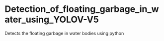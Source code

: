 # Detection_of_floating_garbage_in_water_using_YOLOV-V5
Detects the floating garbage in water bodies using python
